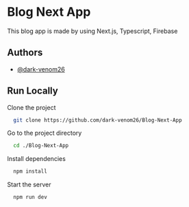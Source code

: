 
# Blog Next App

This blog app is made by using Next.js, Typescript, Firebase


## Authors

- [@dark-venom26](https://www.github.com/dark-venom26)


## Run Locally

Clone the project

```bash
  git clone https://github.com/dark-venom26/Blog-Next-App
```

Go to the project directory

```bash
  cd ./Blog-Next-App
```

Install dependencies

```bash
  npm install
```

Start the server

```bash
  npm run dev
```

